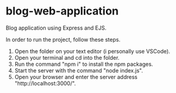 # blog-web-application
Blog application using Express and EJS.

In order to run the project, follow these steps.

1. Open the folder on your text editor (i personally use VSCode).
2. Open your terminal and cd into the folder.
3. Run the command "npm i" to install the npm packages.
4. Start the server with the command "node index.js".
5. Open your browser and enter the server address "http://localhost:3000/".
